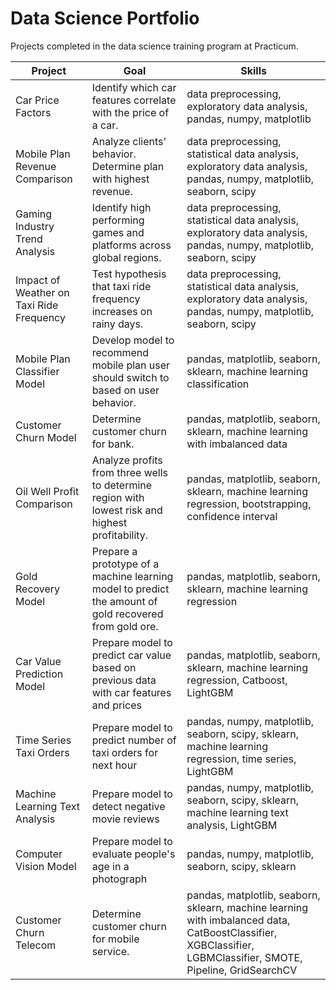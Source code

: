 # Data Science Portfolio 

Projects completed in the data science training program at Practicum.

| Project | Goal | Skills |
| ---- | ---- | ---- |
| Car Price Factors | Identify which car features correlate with the price of a car. | data preprocessing, exploratory data analysis, pandas, numpy, matplotlib  |
| Mobile Plan Revenue Comparison |  Analyze clients' behavior. Determine plan with highest revenue. | data preprocessing, statistical data analysis, exploratory data analysis, pandas, numpy, matplotlib, seaborn, scipy  |
| Gaming Industry Trend Analysis | Identify high performing games and platforms across global regions. | data preprocessing, statistical data analysis, exploratory data analysis, pandas, numpy, matplotlib, seaborn, scipy  |
| Impact of Weather on Taxi Ride Frequency | Test hypothesis that taxi ride frequency increases on rainy days. | data preprocessing, statistical data analysis, exploratory data analysis, pandas, numpy, matplotlib, seaborn, scipy  |
| Mobile Plan Classifier Model | Develop model to recommend mobile plan user should switch to based on user behavior. | pandas, matplotlib, seaborn, sklearn, machine learning classification |
| Customer Churn Model | Determine customer churn for bank. | pandas, matplotlib, seaborn, sklearn, machine learning with imbalanced data |
| Oil Well Profit Comparison | Analyze profits from three wells to determine region with lowest risk and highest profitability.| pandas, matplotlib, seaborn, sklearn, machine learning regression, bootstrapping, confidence interval |
| Gold Recovery Model | Prepare a prototype of a machine learning model to predict the amount of gold recovered from gold ore. | pandas, matplotlib, seaborn, sklearn, machine learning regression |
| Car Value Prediction Model | Prepare model to predict car value based on previous data with car features and prices | pandas, matplotlib, seaborn, sklearn, machine learning regression, Catboost, LightGBM |
| Time Series Taxi Orders | Prepare model to predict number of taxi orders for next hour | pandas, numpy, matplotlib, seaborn, scipy, sklearn, machine learning regression, time series, LightGBM |
| Machine Learning Text Analysis | Prepare model to detect negative movie reviews | pandas, numpy, matplotlib, seaborn, scipy, sklearn, machine learning text analysis, LightGBM |
| Computer Vision Model | Prepare model to evaluate people's age in a photograph | pandas, numpy, matplotlib, seaborn, scipy, sklearn |
| Customer Churn Telecom | Determine customer churn for mobile service. | pandas, matplotlib, seaborn, sklearn, machine learning with imbalanced data, CatBoostClassifier, XGBClassifier, LGBMClassifier, SMOTE, Pipeline, GridSearchCV |
